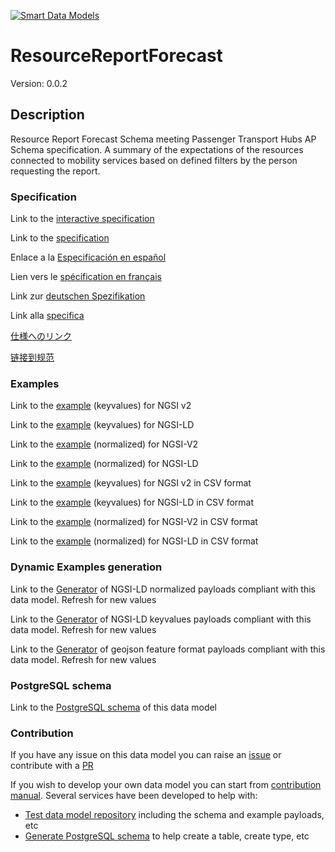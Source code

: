 [![Smart Data Models](https://smartdatamodels.org/wp-content/uploads/2022/01/SmartDataModels_logo.png "Logo")](https://smartdatamodels.org)
# ResourceReportForecast
Version: 0.0.2

## Description 

Resource Report Forecast Schema meeting Passenger Transport Hubs AP Schema specification. A summary of the expectations of the resources connected to mobility services based on defined filters by the person requesting the report.
### Specification

Link to the [interactive specification](https://swagger.lab.fiware.org/?url=https://smart-data-models.github.io/dataModel.OSLO/ResourceReportForecast/swagger.yaml)

Link to the [specification](https://github.com/smart-data-models/dataModel.OSLO/blob/master/ResourceReportForecast/doc/spec.md)

Enlace a la [Especificación en español](https://github.com/smart-data-models/dataModel.OSLO/blob/master/ResourceReportForecast/doc/spec_ES.md)

Lien vers le [spécification en français](https://github.com/smart-data-models/dataModel.OSLO/blob/master/ResourceReportForecast/doc/spec_FR.md)

Link zur [deutschen Spezifikation](https://github.com/smart-data-models/dataModel.OSLO/blob/master/ResourceReportForecast/doc/spec_DE.md)

Link alla [specifica](https://github.com/smart-data-models/dataModel.OSLO/blob/master/ResourceReportForecast/doc/spec_IT.md)

[仕様へのリンク](https://github.com/smart-data-models/dataModel.OSLO/blob/master/ResourceReportForecast/doc/spec_JA.md)

[链接到规范](https://github.com/smart-data-models/dataModel.OSLO/blob/master/ResourceReportForecast/doc/spec_ZH.md)
### Examples

Link to the [example](https://smart-data-models.github.io/dataModel.OSLO/ResourceReportForecast/examples/example.json) (keyvalues) for NGSI v2

Link to the [example](https://smart-data-models.github.io/dataModel.OSLO/ResourceReportForecast/examples/example.jsonld) (keyvalues) for NGSI-LD

Link to the [example](https://smart-data-models.github.io/dataModel.OSLO/ResourceReportForecast/examples/example-normalized.json) (normalized) for NGSI-V2

Link to the [example](https://smart-data-models.github.io/dataModel.OSLO/ResourceReportForecast/examples/example-normalized.jsonld) (normalized) for NGSI-LD

Link to the [example](https://smart-data-models.github.io/dataModel.OSLO/ResourceReportForecast/examples/example.json.csv) (keyvalues) for NGSI v2 in CSV format

Link to the [example](https://smart-data-models.github.io/dataModel.OSLO/ResourceReportForecast/examples/example.jsonld.csv) (keyvalues) for NGSI-LD in CSV format

Link to the [example](https://smart-data-models.github.io/dataModel.OSLO/ResourceReportForecast/examples/example-normalized.json.csv) (normalized) for NGSI-V2 in CSV format

Link to the [example](https://smart-data-models.github.io/dataModel.OSLO/ResourceReportForecast/examples/example-normalized.jsonld.csv) (normalized) for NGSI-LD in CSV format
### Dynamic Examples generation

Link to the [Generator](https://smartdatamodels.org/extra/ngsi-ld_generator.php?schemaUrl=https://raw.githubusercontent.com/smart-data-models/dataModel.OSLO/master/ResourceReportForecast/schema.json&email=info@smartdatamodels.org) of NGSI-LD normalized payloads compliant with this data model. Refresh for new values

Link to the [Generator](https://smartdatamodels.org/extra/ngsi-ld_generator_keyvalues.php?schemaUrl=https://raw.githubusercontent.com/smart-data-models/dataModel.OSLO/master/ResourceReportForecast/schema.json&email=info@smartdatamodels.org) of NGSI-LD keyvalues payloads compliant with this data model. Refresh for new values

Link to the [Generator](https://smartdatamodels.org/extra/geojson_features_generator.php?schemaUrl=https://raw.githubusercontent.com/smart-data-models/dataModel.OSLO/master/ResourceReportForecast/schema.json&email=info@smartdatamodels.org) of geojson feature format payloads compliant with this data model. Refresh for new values
### PostgreSQL schema

Link to the [PostgreSQL schema](https://smart-data-models.github.io/dataModel.OSLO/ResourceReportForecast/schema.sql) of this data model
### Contribution

 If you have any issue on this data model you can raise an [issue](https://github.com/smart-data-models/dataModel.OSLO/issues)  or contribute with a [PR](https://github.com/smart-data-models/dataModel.OSLO/pulls)

 If you wish to develop your own data model you can start from [contribution manual](https://bit.ly/contribution_manual). Several services have been developed to help with: 
 - [Test data model repository](https://smartdatamodels.org/index.php/data-models-contribution-api/) including the schema and example payloads, etc
 - [Generate PostgreSQL schema](https://smartdatamodels.org/index.php/sql-service/) to help create a table, create type, etc